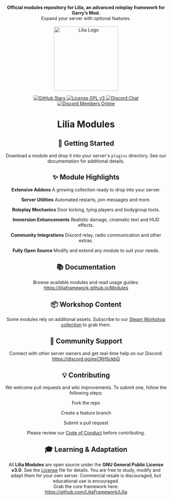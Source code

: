 <p align="center">
  <strong>Official modules repository for Lilia, an advanced roleplay framework for Garry’s Mod.</strong><br/>
  Expand your server with optional features.<br/><br/>
  <img src="https://bleonheart.github.io/Samael-Assets/lilia.png?raw=true" alt="Lilia Logo" width="200" />
</p>

<p align="center">
  <a href="https://github.com/LiliaFramework/Modules/stargazers">
    <img src="https://img.shields.io/github/stars/LiliaFramework/Modules?style=social" alt="GitHub Stars" />
  </a>
  <a href="https://www.gnu.org/licenses/gpl-3.0">
    <img src="https://img.shields.io/badge/License-GPLv3-blue.svg" alt="License GPL v3" />
  </a>
  <a href="https://discord.gg/esCRH5ckbQ">
    <img src="https://img.shields.io/badge/Discord-Join%20Chat-blue?logo=discord&logoColor=white" alt="Discord Chat" />
  </a>
  <a href="https://discord.gg/esCRH5ckbQ">
    <img
      src="https://img.shields.io/badge/dynamic/json?url=https://discord.com/api/guilds/1094398664434274454/widget.json&label=Online&query=$.presence_count&logo=discord&logoColor=white&color=7289DA&style=social"
      alt="Discord Members Online"
    />
  </a>
</p>

<h1 align="center">Lilia Modules</h1>

<h2 align="center">🚀 Getting Started</h2>

<p align="center">
  Download a module and drop it into your server's <code>plugins</code> directory. See our documentation for additional details.
</p>

<h2 align="center">✨ Module Highlights</h2>

<div align="center">

  **Extensive Addons**
  A growing collection ready to drop into your server.

  **Server Utilities**
  Automated restarts, join messages and more.

  **Roleplay Mechanics**
  Door kicking, tying players and bodygroup tools.

  **Immersion Enhancements**
  Realistic damage, cinematic text and HUD effects.

  **Community Integrations**
  Discord relay, radio communication and other extras.

  **Fully Open Source**
  Modify and extend any module to suit your needs.

</div>

<h2 align="center">📚 Documentation</h2>

<p align="center">
  Browse available modules and read usage guides:<br/>
  <a href="https://liliaframework.github.io/Modules">https://liliaframework.github.io/Modules</a>
</p>

<h2 align="center">📦 Workshop Content</h2>

<p align="center">
  Some modules rely on additional assets. Subscribe to our <a href="https://steamcommunity.com/sharedfiles/filedetails/?id=2959728255">Steam Workshop collection</a> to grab them.
</p>

<h2 align="center">💬 Community Support</h2>

<p align="center">
  Connect with other server owners and get real-time help on our Discord:<br/>
  <a href="https://discord.gg/esCRH5ckbQ">https://discord.gg/esCRH5ckbQ</a>
</p>

<h2 align="center">💡 Contributing</h2>

<p align="center">
  We welcome pull requests and wiki improvements. To submit one, follow the following steps:
</p>

<div align="center">

  Fork the repo  

  Create a feature branch  

  Submit a pull request  

</div>

<p align="center">
  Please review our <a href="./Code_Of_Conduct.md">Code of Conduct</a> before contributing.
</p>

<h2 align="center">🎓 Learning & Adaptation</h2>

<p align="center">
  All <strong>Lilia Modules</strong> are open source under the <strong>GNU General Public License v3.0</strong>. See the <a href="./License">License</a> file for details. You are free to study, modify and adapt them for your own server. Commercial resale is discouraged, but educational use is encouraged.<br/>
  Grab the core framework here:<br/>
  <a href="https://github.com/LiliaFramework/Lilia">https://github.com/LiliaFramework/Lilia</a>
</p>
